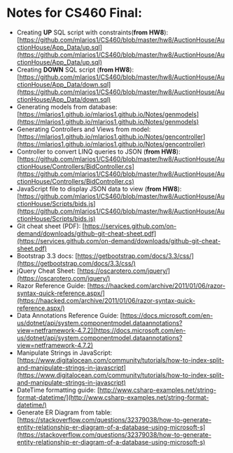 # Notes for CS460 Final:
* Creating **UP** SQL script with constraints(**from HW8**): [https://github.com/mlarios1/CS460/blob/master/hw8/AuctionHouse/AuctionHouse/App_Data/up.sql](https://github.com/mlarios1/CS460/blob/master/hw8/AuctionHouse/AuctionHouse/App_Data/up.sql)
* Creating **DOWN** SQL script (**from HW8**): [https://github.com/mlarios1/CS460/blob/master/hw8/AuctionHouse/AuctionHouse/App_Data/down.sql](https://github.com/mlarios1/CS460/blob/master/hw8/AuctionHouse/AuctionHouse/App_Data/down.sql)
* Generating models from database: [https://mlarios1.github.io/mlarios1.github.io/Notes/genmodels](https://mlarios1.github.io/mlarios1.github.io/Notes/genmodels)
* Generating Controllers and Views from model: [https://mlarios1.github.io/mlarios1.github.io/Notes/gencontroller](https://mlarios1.github.io/mlarios1.github.io/Notes/gencontroller)
* Controller to convert LINQ queries to JSON (**from HW8**): [https://github.com/mlarios1/CS460/blob/master/hw8/AuctionHouse/AuctionHouse/Controllers/BidController.cs](https://github.com/mlarios1/CS460/blob/master/hw8/AuctionHouse/AuctionHouse/Controllers/BidController.cs)
* JavaScript file to display JSON data to view (**from HW8**): [https://github.com/mlarios1/CS460/blob/master/hw8/AuctionHouse/AuctionHouse/Scripts/bids.js](https://github.com/mlarios1/CS460/blob/master/hw8/AuctionHouse/AuctionHouse/Scripts/bids.js)
* Git cheat sheet (PDF): [https://services.github.com/on-demand/downloads/github-git-cheat-sheet.pdf](https://services.github.com/on-demand/downloads/github-git-cheat-sheet.pdf)
* Bootstrap 3.3 docs: [https://getbootstrap.com/docs/3.3/css/](https://getbootstrap.com/docs/3.3/css/)
* jQuery Cheat Sheet: [https://oscarotero.com/jquery/](https://oscarotero.com/jquery/)
* Razor Reference Guide: [https://haacked.com/archive/2011/01/06/razor-syntax-quick-reference.aspx/](https://haacked.com/archive/2011/01/06/razor-syntax-quick-reference.aspx/)
* Data Annotations Reference Guide: [https://docs.microsoft.com/en-us/dotnet/api/system.componentmodel.dataannotations?view=netframework-4.7.2](https://docs.microsoft.com/en-us/dotnet/api/system.componentmodel.dataannotations?view=netframework-4.7.2)
* Manipulate Strings in JavaScript: [https://www.digitalocean.com/community/tutorials/how-to-index-split-and-manipulate-strings-in-javascript](https://www.digitalocean.com/community/tutorials/how-to-index-split-and-manipulate-strings-in-javascript)
* DateTime formatting guide: [http://www.csharp-examples.net/string-format-datetime/](http://www.csharp-examples.net/string-format-datetime/)
* Generate ER Diagram from table: [https://stackoverflow.com/questions/32379038/how-to-generate-entity-relationship-er-diagram-of-a-database-using-microsoft-s](https://stackoverflow.com/questions/32379038/how-to-generate-entity-relationship-er-diagram-of-a-database-using-microsoft-s)
